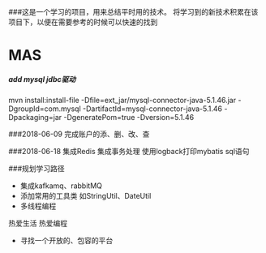 ###这是一个学习的项目，用来总结平时用的技术。
将学习到的新技术积累在该项目下，以便在需要参考的时候可以快速的找到

# MAS
##### add mysql jdbc驱动
mvn install:install-file -Dfile=ext_jar/mysql-connector-java-5.1.46.jar -DgroupId=com.mysql -DartifactId=mysql-connector-java-5.1.46 -Dpackaging=jar -DgeneratePom=true -Dversion=5.1.46

###2018-06-09
完成账户的添、删、改、查

###2018-06-18
集成Redis
集成事务处理
使用logback打印mybatis sql语句

###规划学习路径
- 集成kafkamq、rabbitMQ
- 添加常用的工具类 如StringUtil、DateUtil
- 多线程编程


热爱生活 热爱编程
- 寻找一个开放的、包容的平台

 





